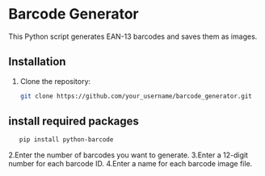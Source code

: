 ﻿# Barcode Generator

This Python script generates EAN-13 barcodes and saves them as images.

## Installation

1. Clone the repository:
   ```sh
   git clone https://github.com/your_username/barcode_generator.git
   ```

## install required packages
 ```sh
    pip install python-barcode
```
2.Enter the number of barcodes you want to generate.
3.Enter a 12-digit number for each barcode ID.
4.Enter a name for each barcode image file.



